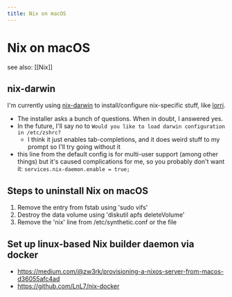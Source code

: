 ```yaml
---
title: Nix on macOS
---
```


# Nix on macOS

see also: [[Nix]]

## nix-darwin

I'm currently using [nix-darwin](https://github.com/LnL7/nix-darwin) to
install/configure nix-specific stuff, like
[lorri](https://github.com/target/lorri).

- The installer asks a bunch of questions. When in doubt, I answered yes.
- In the future, I'll say no to `Would you like to load darwin configuration in
  /etc/zshrc?`
  - I think it just enables tab-completions, and it does weird stuff to my
    prompt so I'll try going without it
- this line from the default config is for multi-user support (among other
  things) but it's caused complications for me, so you probably don't want it:
  `services.nix-daemon.enable = true;`

## Steps to uninstall Nix on macOS

1. Remove the entry from fstab using 'sudo vifs'
2. Destroy the data volume using 'diskutil apfs deleteVolume'
3. Remove the 'nix' line from /etc/synthetic.conf or the file

## Set up linux-based Nix builder daemon via docker

- https://medium.com/@zw3rk/provisioning-a-nixos-server-from-macos-d36055afc4ad
- https://github.com/LnL7/nix-docker
